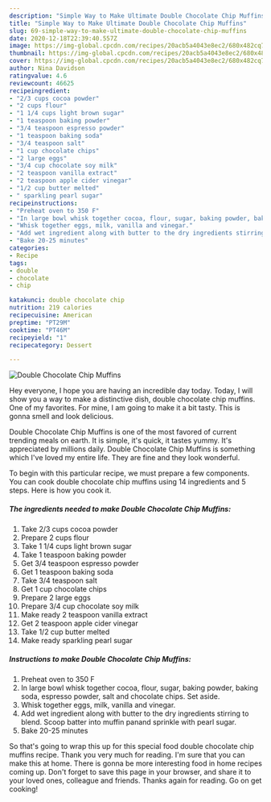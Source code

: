 ```yaml
---
description: "Simple Way to Make Ultimate Double Chocolate Chip Muffins"
title: "Simple Way to Make Ultimate Double Chocolate Chip Muffins"
slug: 69-simple-way-to-make-ultimate-double-chocolate-chip-muffins
date: 2020-12-18T22:39:40.557Z
image: https://img-global.cpcdn.com/recipes/20acb5a4043e8ec2/680x482cq70/double-chocolate-chip-muffins-recipe-main-photo.jpg
thumbnail: https://img-global.cpcdn.com/recipes/20acb5a4043e8ec2/680x482cq70/double-chocolate-chip-muffins-recipe-main-photo.jpg
cover: https://img-global.cpcdn.com/recipes/20acb5a4043e8ec2/680x482cq70/double-chocolate-chip-muffins-recipe-main-photo.jpg
author: Nina Davidson
ratingvalue: 4.6
reviewcount: 46625
recipeingredient:
- "2/3 cups cocoa powder"
- "2 cups flour"
- "1 1/4 cups light brown sugar"
- "1 teaspoon baking powder"
- "3/4 teaspoon espresso powder"
- "1 teaspoon baking soda"
- "3/4 teaspoon salt"
- "1 cup chocolate chips"
- "2 large eggs"
- "3/4 cup chocolate soy milk"
- "2 teaspoon vanilla extract"
- "2 teaspoon apple cider vinegar"
- "1/2 cup butter melted"
- " sparkling pearl sugar"
recipeinstructions:
- "Preheat oven to 350 F"
- "In large bowl whisk together cocoa, flour, sugar, baking powder, baking soda, espresso powder, salt and chocolate chips. Set aside."
- "Whisk together eggs, milk, vanilla and vinegar."
- "Add wet ingredient along with butter to the dry ingredients stirring to blend. Scoop batter into muffin panand sprinkle with pearl sugar."
- "Bake 20-25 minutes"
categories:
- Recipe
tags:
- double
- chocolate
- chip

katakunci: double chocolate chip 
nutrition: 219 calories
recipecuisine: American
preptime: "PT29M"
cooktime: "PT46M"
recipeyield: "1"
recipecategory: Dessert

---
```



![Double Chocolate Chip Muffins](https://img-global.cpcdn.com/recipes/20acb5a4043e8ec2/680x482cq70/double-chocolate-chip-muffins-recipe-main-photo.jpg)

Hey everyone, I hope you are having an incredible day today. Today, I will show you a way to make a distinctive dish, double chocolate chip muffins. One of my favorites. For mine, I am going to make it a bit tasty. This is gonna smell and look delicious.



Double Chocolate Chip Muffins is one of the most favored of current trending meals on earth. It is simple, it's quick, it tastes yummy. It's appreciated by millions daily. Double Chocolate Chip Muffins is something which I've loved my entire life. They are fine and they look wonderful.


To begin with this particular recipe, we must prepare a few components. You can cook double chocolate chip muffins using 14 ingredients and 5 steps. Here is how you cook it.

<!--inarticleads1-->

##### The ingredients needed to make Double Chocolate Chip Muffins:

1. Take 2/3 cups cocoa powder
1. Prepare 2 cups flour
1. Take 1 1/4 cups light brown sugar
1. Take 1 teaspoon baking powder
1. Get 3/4 teaspoon espresso powder
1. Get 1 teaspoon baking soda
1. Take 3/4 teaspoon salt
1. Get 1 cup chocolate chips
1. Prepare 2 large eggs
1. Prepare 3/4 cup chocolate soy milk
1. Make ready 2 teaspoon vanilla extract
1. Get 2 teaspoon apple cider vinegar
1. Take 1/2 cup butter melted
1. Make ready  sparkling pearl sugar




<!--inarticleads2-->

##### Instructions to make Double Chocolate Chip Muffins:

1. Preheat oven to 350 F
1. In large bowl whisk together cocoa, flour, sugar, baking powder, baking soda, espresso powder, salt and chocolate chips. Set aside.
1. Whisk together eggs, milk, vanilla and vinegar.
1. Add wet ingredient along with butter to the dry ingredients stirring to blend. Scoop batter into muffin panand sprinkle with pearl sugar.
1. Bake 20-25 minutes




So that's going to wrap this up for this special food double chocolate chip muffins recipe. Thank you very much for reading. I'm sure that you can make this at home. There is gonna be more interesting food in home recipes coming up. Don't forget to save this page in your browser, and share it to your loved ones, colleague and friends. Thanks again for reading. Go on get cooking!

